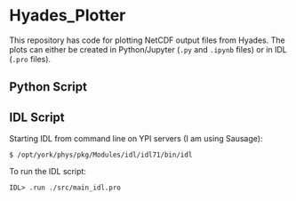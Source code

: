 # Hyades_Plotter

This repository has code for plotting NetCDF output files from Hyades. The plots can either be created in Python/Jupyter (`.py` and `.ipynb` files) or in IDL (`.pro` files).

## Python Script

## IDL Script

Starting IDL from command line on YPI servers (I am using Sausage):
```
$ /opt/york/phys/pkg/Modules/idl/idl71/bin/idl
```
To run the IDL script:
```
IDL> .run ./src/main_idl.pro
```
